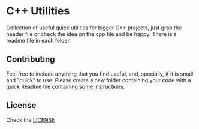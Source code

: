 # C++ Utilities

Collection of useful quick utilities for bigger C++ projects, just grab the header file or check the idea on the cpp file and be happy. There is a readme file in each folder.

## Contributing

Feel free to include anything that you find useful, and, specially, if it is small and "quick" to use. Please create a new folder containing your code with a quick Readme file containing some instructions.

## License

Check the [LICENSE](LICENSE)

